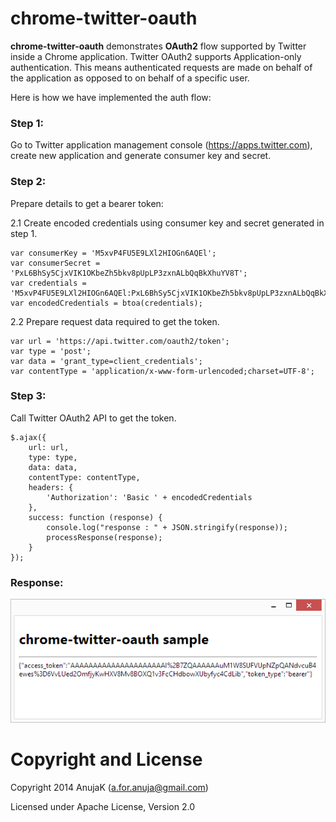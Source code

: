 chrome-twitter-oauth
==========

**chrome-twitter-oauth** demonstrates **OAuth2** flow supported by Twitter inside a Chrome application. Twitter OAuth2 supports Application-only authentication. This means authenticated requests are made on behalf of the application as opposed to on behalf of a specific user. 

Here is how we have implemented the auth flow:

### Step 1: 

Go to Twitter application management console (https://apps.twitter.com), create new application and generate consumer key and secret.

### Step 2: 

Prepare details to get a bearer token: 

2.1 Create encoded credentials using consumer key and secret generated in step 1.

```
var consumerKey = 'M5xvP4FU5E9LXl2HIOGn6AQEl';
var consumerSecret = 'PxL6BhSy5CjxVIK1OKbeZh5bkv8pUpLP3zxnALbQqBkXhuYV8T';
var credentials = 'M5xvP4FU5E9LXl2HIOGn6AQEl:PxL6BhSy5CjxVIK1OKbeZh5bkv8pUpLP3zxnALbQqBkXhuYV8T';
var encodedCredentials = btoa(credentials);
```

2.2 Prepare request data required to get the token.

```
var url = 'https://api.twitter.com/oauth2/token';
var type = 'post';
var data = 'grant_type=client_credentials';
var contentType = 'application/x-www-form-urlencoded;charset=UTF-8';
```

### Step 3: 

Call Twitter OAuth2 API to get the token.

```
$.ajax({
	url: url,
	type: type,
	data: data,
	contentType: contentType,
	headers: {
		'Authorization': 'Basic ' + encodedCredentials
	},
	success: function (response) {
		console.log("response : " + JSON.stringify(response));
		processResponse(response);
	}
});
```

### Response:

![alt text](https://raw.githubusercontent.com/AnujaK/chrome-twitter-oauth/master/assets/screenshot1.png "Token")

Copyright and License
==========

Copyright 2014 AnujaK (a.for.anuja@gmail.com)

Licensed under Apache License, Version 2.0
